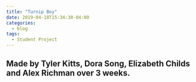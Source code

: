 ```yaml
---
title: "Turnip Boy"
date: 2019-04-18T15:34:30-04:00
categories:
  - blog
tags:
  - Student Project
---
```

Made by Tyler Kitts, Dora Song, Elizabeth Childs and Alex Richman over 3 weeks.
---
<script src="{{ site.baseurl }}/assets/unity/TurnipBoy/TemplateData/UnityProgress.js"></script>  
<script src="{{ site.baseurl }}/assets/unity/TurnipBoy/Build/UnityLoader.js"></script>
<script>
  var gameInstance = UnityLoader.instantiate("gameContainer", "{{ site.baseurl }}/assets/unity/TurnipBoy/Build/TurnipBoy.json",{onProgress: UnityProgress});  
</script>
<div class="webgl-content">
  <div id="gameContainer" style="width: 960px; height: 600px"></div>
</div>
